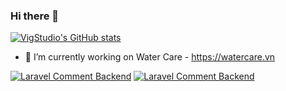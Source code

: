 ### Hi there 👋

[![VigStudio's GitHub stats](https://readme-stats.clckblog.space/api?username=vigstudio)](https://github.com/vigstudio)

- 🔭 I’m currently working on Water Care - https://watercare.vn

[![Laravel Comment Backend](https://readme-stats.clckblog.space/api/pin/?username=vigstudio&repo=vgcomments)](https://github.com/vigstudio/vgcomments)
[![Laravel Comment Backend](https://readme-stats.clckblog.space/api/pin/?username=vigstudio&repo=livewire-comments)](https://github.com/vigstudio/livewire-comments)
